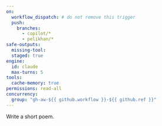 ```yaml
---
on:
  workflow_dispatch: # do not remove this trigger
  push:
    branches:
      - copilot/*
      - pelikhan/*
safe-outputs:
  missing-tool:
  staged: true
engine: 
  id: claude
  max-turns: 5
tools:
  cache-memory: true
permissions: read-all
concurrency:
  group: "gh-aw-${{ github.workflow }}-${{ github.ref }}"
---
```


Write a short poem.

<!-- This workflow tests the integration with the Claude AI engine. 
  Meant as a scratchpad in pull requests. -->